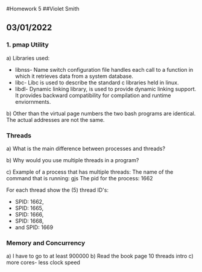 #Homework 5
##Violet Smith
## 03/01/2022

### 1. pmap Utility

a) Libraries used:
<ul>
    <li> libnss- Name switch configuration file handles each call to a function in which it retrieves data from a system database.
    </li>
    <li> libc- Libc is used to describe the standard c libraries held in linux.
    </li>
    <li> libdl- Dynamic linking library, is used to provide dynamic linking support. It provides backward compatibility for compilation and runtime enviornments.
    </li>

</ul>

b) Other than the virtual page numbers the two bash programs are identical. The actual addresses are not the same.

### Threads

a) What is the main difference between processes and threads?



b) Why would you use multiple threads in a program?


c) Example of a process that has multiple threads: 
The name of the command that is running: gjs
The pid for the process: 1662

For each thread show the (5) thread ID's: <ul> <li> SPID: 1662, </li> <li> SPID: 1665, </li> <li>SPID: 1666, </li> <li> SPID: 1668, </li> <li> and SPID: 1669 </li>
    </ul>

### Memory and Concurrency

a) I have to go to at least 900000
b) Read the book page 10 threads intro
c) more cores- less clock speed
